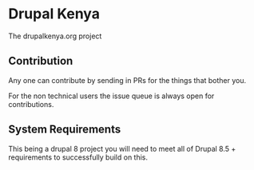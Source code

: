 # Drupal Kenya

The drupalkenya.org project

## Contribution
Any one can contribute by sending in PRs for the things that bother you.

For the non technical users the issue queue is always open for contributions.

## System Requirements
This being a drupal 8 project you will need to meet all of Drupal 8.5 + requirements to successfully build on this.
